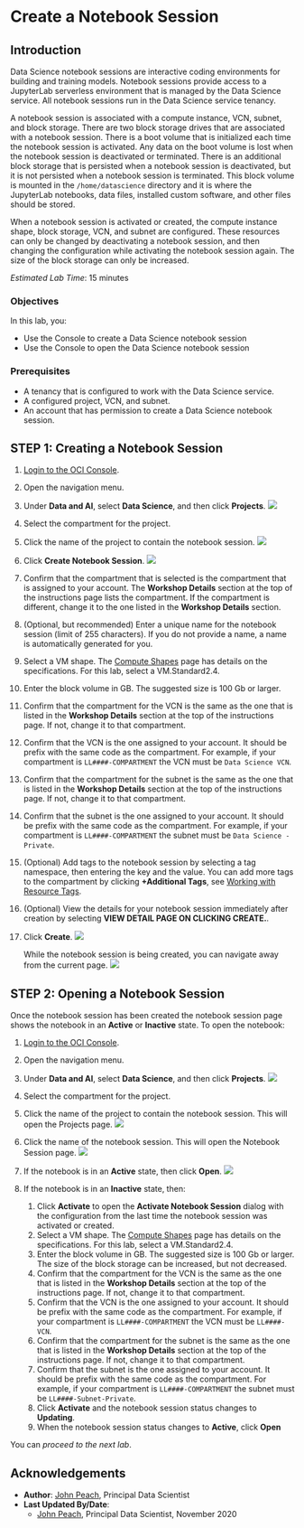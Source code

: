 # Create a Notebook Session

## Introduction

Data Science notebook sessions are interactive coding environments for building and training models. Notebook sessions provide access to a JupyterLab serverless environment that is managed by the Data Science service. All notebook sessions run in the Data Science service tenancy.

A notebook session is associated with a compute instance, VCN, subnet, and block storage. There are two block storage drives that are associated with a notebook session. There is a boot volume that is initialized each time the notebook session is activated. Any data on the boot volume is lost when the notebook session is deactivated or terminated. There is an additional block storage that is persisted when a notebook session is deactivated, but it is not persisted when a notebook session is terminated. This block volume is mounted in the ``/home/datascience`` directory and it is where the JupyterLab notebooks, data files, installed custom software, and other files should be stored.

When a notebook session is activated or created, the compute instance shape, block storage, VCN, and subnet are configured. These resources can only be changed by deactivating a notebook session, and then changing the configuration while activating the notebook session again. The size of the block storage can only be increased.

*Estimated Lab Time*: 15 minutes

### Objectives
In this lab, you:
* Use the Console to create a Data Science notebook session
* Use the Console to open the Data Science notebook session

### Prerequisites

* A tenancy that is configured to work with the Data Science service.
* A configured project, VCN, and subnet.
* An account that has permission to create a Data Science notebook session.

## **STEP 1:** Creating a Notebook Session

1. [Login to the OCI Console](https://www.oracle.com/cloud/sign-in.html).
1. Open the navigation menu.
1. Under **Data and AI**, select **Data Science**, and then click **Projects**.
    ![](./../speed-up-ds-with-the-ads-sdk/images/select-projects.png)

1. Select the compartment for the project.
1. Click the name of the project to contain the notebook session.
    ![](./../speed-up-ds-with-the-ads-sdk/images/select-project.png)

1. Click **Create Notebook Session**.
    ![](./../speed-up-ds-with-the-ads-sdk/images/create-notebook.png)

1. Confirm that the compartment that is selected is the compartment that is assigned to your account. The **Workshop Details** section at the top of the instructions page lists the compartment. If the compartment is different, change it to the one listed in the **Workshop Details** section.
1. (Optional, but recommended) Enter a unique name for the notebook session (limit of 255 characters). If you do not provide a name, a name is automatically generated for you.
1. Select a VM shape. The [Compute Shapes](https://docs.cloud.oracle.com/en-us/iaas/Content/Compute/References/computeshapes.htm) page has details on the specifications. For this lab, select a VM.Standard2.4.
1. Enter the block volume in GB. The suggested size is 100 Gb or larger.
1. Confirm that the compartment for the VCN is the same as the one that is listed in the **Workshop Details** section at the top of the instructions page. If not, change it to that compartment.
1. Confirm that the VCN is the one assigned to your account. It should be prefix with the same code as the compartment. For example, if your compartment is ``LL####-COMPARTMENT`` the VCN must be ``Data Science VCN``.
1. Confirm that the compartment for the subnet is the same as the one that is listed in the **Workshop Details** section at the top of the instructions page. If not, change it to that compartment.
1. Confirm that the subnet is the one assigned to your account. It should be prefix with the same code as the compartment. For example, if your compartment is ``LL####-COMPARTMENT`` the subnet must be ``Data Science - Private``.
1. (Optional) Add tags to the notebook session by selecting a tag namespace, then entering the key and the value. You can add more tags to the compartment by clicking **+Additional Tags**, see [Working with Resource Tags](https://docs.cloud.oracle.com/iaas/Content/General/Concepts/resourcetags.htm#workingtags).
1. (Optional) View the details for your notebook session immediately after creation by selecting **VIEW DETAIL PAGE ON CLICKING CREATE.**. 
1. Click **Create**.
    ![](./../speed-up-ds-with-the-ads-sdk/images/create-ns.png)

    While the notebook session is being created, you can navigate away from the current page.
    ![](./../speed-up-ds-with-the-ads-sdk/images/creating-ns.png)

## **STEP 2:** Opening a Notebook Session

Once the notebook session has been created the notebook session page shows the notebook in an **Active** or **Inactive** state. To open the notebook:

1. [Login to the OCI Console](https://www.oracle.com/cloud/sign-in.html).
1. Open the navigation menu.
1. Under **Data and AI**, select **Data Science**, and then click **Projects**.
    ![](./../speed-up-ds-with-the-ads-sdk/images/select-projects.png)

1. Select the compartment for the project.
1. Click the name of the project to contain the notebook session. This will open the Projects page.
    ![](./../speed-up-ds-with-the-ads-sdk/images/select-project.png)

1. Click the name of the notebook session. This will open the Notebook Session page.
    ![](./../speed-up-ds-with-the-ads-sdk/images/click-ns.png)

1. If the notebook is in an **Active** state, then click **Open**.
    ![](./../speed-up-ds-with-the-ads-sdk/images/click-open.png)

1. If the notebook is in an **Inactive** state, then:
    1. Click **Activate** to open the **Activate Notebook Session** dialog with the configuration from the last time the notebook session was activated or created.
    1. Select a VM shape. The [Compute Shapes](https://docs.cloud.oracle.com/en-us/iaas/Content/Compute/References/computeshapes.htm) page has details on the specifications. For this lab, select a VM.Standard2.4.
    1. Enter the block volume in GB. The suggested size is 100 Gb or larger. The size of the block storage can be increased, but not decreased. 
    1. Confirm that the compartment for the VCN is the same as the one that is listed in the **Workshop Details** section at the top of the instructions page. If not, change it to that compartment.
    1. Confirm that the VCN is the one assigned to your account. It should be prefix with the same code as the compartment. For example, if your compartment is ``LL####-COMPARTMENT`` the VCN must be ``LL####-VCN``.
    1. Confirm that the compartment for the subnet is the same as the one that is listed in the **Workshop Details** section at the top of the instructions page. If not, change it to that compartment.
    1. Confirm that the subnet is the one assigned to your account. It should be prefix with the same code as the compartment. For example, if your compartment is ``LL####-COMPARTMENT`` the subnet must be ``LL####-Subnet-Private``.
    1. Click **Activate** and the notebook session status changes to **Updating**.
    1. When the notebook session status changes to **Active**, click **Open**

You can *proceed to the next lab*.

## Acknowledgements

* **Author**: [John Peach](https://www.linkedin.com/in/jpeach/), Principal Data Scientist
* **Last Updated By/Date**:
    * [John Peach](https://www.linkedin.com/in/jpeach/), Principal Data Scientist, November 2020


